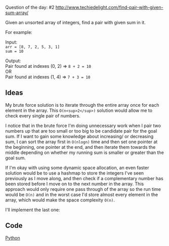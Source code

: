 Question of the day: #2 http://www.techiedelight.com/find-pair-with-given-sum-array/

Given an unsorted array of integers, find a pair with given sum in it.

For example:

Input:  
`arr = [8, 7, 2, 5, 3, 1]`  
`sum = 10`

Output:  
Pair found at indexes (0, 2) => `8 + 2 = 10`  
OR  
Pair found at indexes (1, 4) => `7 + 3 = 10`

## Ideas

My brute force solution is to iterate through the entire array once
for each element in the array. This `O(n<sup>2</sup>)` solution would
allow me to check every single pair of numbers.

I notice that in the brute force I'm doing unnecessary work when I
pair two numbers up that are too small or too big to be candidate pair
for the goal sum. If I want to gain some knowledge about increasing/
or decreasing sum, I can sort the array first in `O(nlogn)` time
and then set one pointer at the beginning, one pointer at the end,
and then iterate them towards the middle depending on whether my
running sum is smaller or greater than the goal sum.

If I'm okay with using some dynamic space allocation, an even faster
solution would be to use a hashmap to store the integers I've seen
previously as I move along, and then check if a complementary number
has been stored before I  move on to the next number in the array.
This approach would only require one pass through of the array so 
the run time would be `O(n)` and in the worst case I'd store almost
every element in the array, which would make the space complexity `O(n)`.

I'll implement the last one:

## Code

[Python](./twosum.py)
